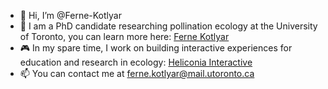 - 👋 Hi, I’m @Ferne-Kotlyar
- 🌱 I am a PhD candidate researching pollination ecology at the University of Toronto, you can learn more here: [Ferne Kotlyar](http://ferne-kotlyar.com)
- 🎮 In my spare time, I work on building interactive experiences for education and research in ecology: [Heliconia Interactive](https://heliconiainteractive.com)
- 📫 You can contact me at ferne.kotlyar@mail.utoronto.ca

<!---
Ferne-Kotlyar/Ferne-Kotlyar is a ✨ special ✨ repository because its `README.md` (this file) appears on your GitHub profile.
You can click the Preview link to take a look at your changes.
--->
